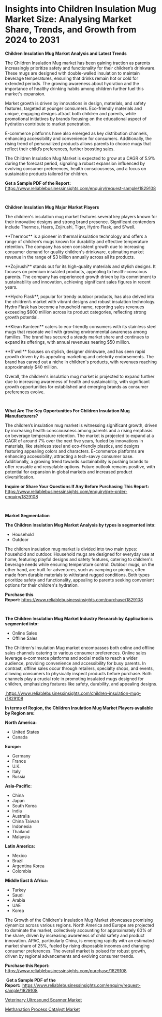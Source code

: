 <p><h1>Insights into Children Insulation Mug Market Size: Analysing Market Share, Trends, and Growth from 2024 to 2031</h1></p><p><strong>Children Insulation Mug Market Analysis and Latest Trends</strong></p>
<p><p>The Children Insulation Mug market has been gaining traction as parents increasingly prioritize safety and functionality for their children’s drinkware. These mugs are designed with double-walled insulation to maintain beverage temperatures, ensuring that drinks remain hot or cold for extended periods. The growing awareness about hydration and the importance of healthy drinking habits among children further fuel this market's expansion.</p><p>Market growth is driven by innovations in design, materials, and safety features, targeted at younger consumers. Eco-friendly materials and unique, engaging designs attract both children and parents, while promotional initiatives by brands focusing on the educational aspect of hydration contribute to market penetration. </p><p>E-commerce platforms have also emerged as key distribution channels, enhancing accessibility and convenience for consumers. Additionally, the rising trend of personalized products allows parents to choose mugs that reflect their child’s preferences, further boosting sales.</p><p>The Children Insulation Mug Market is expected to grow at a CAGR of 5.9% during the forecast period, signaling a robust expansion influenced by evolving consumer preferences, health consciousness, and a focus on sustainable products tailored for children.</p></p>
<p><strong>Get a Sample PDF of the Report:&nbsp;</strong> <a href="https://www.reliablebusinessinsights.com/enquiry/request-sample/1829108?utm_campaign=63&utm_medium=2&utm_source=Github&utm_content=ia&utm_term=30122024&utm_id=children-insulation-mug">https://www.reliablebusinessinsights.com/enquiry/request-sample/1829108</a></p>
<p>&nbsp;</p>
<p><strong>Children Insulation Mug Major Market Players</strong></p>
<p><p>The children's insulation mug market features several key players known for their innovative designs and strong brand presence. Significant contenders include Thermos, Haers, Zojirushi, Tiger, Hydro Flask, and S'well. </p><p>**Thermos** is a pioneer in thermal insulation technology and offers a range of children’s mugs known for durability and effective temperature retention. The company has seen consistent growth due to increasing consumer demand for quality children's drinkware, estimating market revenue in the range of $3 billion annually across all its products.</p><p>**Zojirushi** stands out for its high-quality materials and stylish designs. It focuses on premium insulated products, appealing to health-conscious parents. The company has experienced growth driven by its commitment to sustainability and innovation, achieving significant sales figures in recent years.</p><p>**Hydro Flask**, popular for trendy outdoor products, has also delved into the children’s market with vibrant designs and robust insulation technology. Hydro Flask has become a household name, reporting sales revenues exceeding $600 million across its product categories, reflecting strong growth potential.</p><p>**Klean Kanteen** caters to eco-friendly consumers with its stainless steel mugs that resonate well with growing environmental awareness among families. The brand has secured a steady market share and continues to expand its offerings, with annual revenues nearing $50 million.</p><p>**S'well** focuses on stylish, designer drinkware, and has seen rapid growth driven by its appealing marketing and celebrity endorsements. The brand has carved out a niche in children's products, with revenues reaching approximately $40 million.</p><p>Overall, the children's insulation mug market is projected to expand further due to increasing awareness of health and sustainability, with significant growth opportunities for established and emerging brands as consumer preferences evolve.</p></p>
<p>&nbsp;</p>
<p><strong>What Are The Key Opportunities For Children Insulation Mug Manufacturers?</strong></p>
<p><p>The children’s insulation mug market is witnessing significant growth, driven by increasing health consciousness among parents and a rising emphasis on beverage temperature retention. The market is projected to expand at a CAGR of around 7% over the next five years, fueled by innovations in materials, like stainless steel and eco-friendly plastics, and designs featuring appealing colors and characters. E-commerce platforms are enhancing accessibility, attracting a tech-savvy consumer base. Additionally, a growing trend towards sustainability is pushing brands to offer reusable and recyclable options. Future outlook remains positive, with potential for expansion in global markets and increased product diversification.</p></p>
<p><strong>Inquire or Share Your Questions If Any Before Purchasing This Report:</strong> <a href="https://www.reliablebusinessinsights.com/enquiry/pre-order-enquiry/1829108?utm_campaign=63&utm_medium=2&utm_source=Github&utm_content=ia&utm_term=30122024&utm_id=children-insulation-mug">https://www.reliablebusinessinsights.com/enquiry/pre-order-enquiry/1829108</a></p>
<p>&nbsp;</p>
<p><strong>Market Segmentation</strong></p>
<p><strong>The Children Insulation Mug Market Analysis by types is segmented into:</strong></p>
<p><ul><li>Household</li><li>Outdoor</li></ul></p>
<p><p>The children insulation mug market is divided into two main types: household and outdoor. Household mugs are designed for everyday use at home, featuring playful designs and safety features, catering to children's beverage needs while ensuring temperature control. Outdoor mugs, on the other hand, are built for adventures, such as camping or picnics, often made from durable materials to withstand rugged conditions. Both types prioritize safety and functionality, appealing to parents seeking convenient options for their children's hydration.</p></p>
<p><strong>Purchase this Report:&nbsp;</strong><a href="https://www.reliablebusinessinsights.com/purchase/1829108?utm_campaign=63&utm_medium=2&utm_source=Github&utm_content=ia&utm_term=30122024&utm_id=children-insulation-mug">https://www.reliablebusinessinsights.com/purchase/1829108</a></p>
<p>&nbsp;</p>
<p><strong>The Children Insulation Mug Market Industry Research by Application is segmented into:</strong></p>
<p><ul><li>Online Sales</li><li>Offline Sales</li></ul></p>
<p><p>The Children's Insulation Mug market encompasses both online and offline sales channels catering to various consumer preferences. Online sales leverage e-commerce platforms and social media to reach a wider audience, providing convenience and accessibility for busy parents. In contrast, offline sales occur through retailers, specialty shops, and events, allowing consumers to physically inspect products before purchase. Both channels play a crucial role in promoting insulated mugs designed for children, emphasizing features like safety, durability, and appealing designs.</p></p>
<p><a href="https://www.reliablebusinessinsights.com/children-insulation-mug-r1829108?utm_campaign=63&utm_medium=2&utm_source=Github&utm_content=ia&utm_term=30122024&utm_id=children-insulation-mug">&nbsp;https://www.reliablebusinessinsights.com/children-insulation-mug-r1829108</a></p>
<p><strong>In terms of Region, the Children Insulation Mug Market Players available by Region are:</strong></p>
<p>
    <p> <strong> North America: </strong>
        <ul>
            <li>United States</li>
            <li>Canada</li>
        </ul>
        </p> 
    <p> <strong> Europe: </strong>
        <ul>
            <li>Germany</li>
            <li>France</li>
            <li>U.K.</li>
            <li>Italy</li>
            <li>Russia</li>
        </ul>
        </p> 
    <p> <strong> Asia-Pacific: </strong>
        <ul>
            <li>China</li>
            <li>Japan</li>
            <li>South Korea</li>
            <li>India</li>
            <li>Australia</li>
            <li>China Taiwan</li>
            <li>Indonesia</li>
            <li>Thailand</li>
            <li>Malaysia</li>
        </ul>
        </p> 
    <p> <strong> Latin America: </strong>
        <ul>
            <li>Mexico</li>
            <li>Brazil</li>
            <li>Argentina Korea</li>
            <li>Colombia</li>
        </ul>
        </p> 
    <p> <strong> Middle East & Africa: </strong>
        <ul>
            <li>Turkey</li>
            <li>Saudi</li>
            <li>Arabia</li>
            <li>UAE</li>
            <li>Korea</li>
        </ul>
    </p>
    </p>
<p><p>The Growth of the Children's Insulation Mug Market showcases promising dynamics across various regions. North America and Europe are projected to dominate the market, collectively accounting for approximately 60% of the share, driven by increasing awareness of child safety and product innovation. APAC, particularly China, is emerging rapidly with an estimated market share of 25%, fueled by rising disposable incomes and changing consumer preferences. The overall market is poised for robust growth, driven by regional advancements and evolving consumer trends.</p></p>
<p><strong>Purchase this Report: </strong><a href="https://www.reliablebusinessinsights.com/purchase/1829108?utm_campaign=63&utm_medium=2&utm_source=Github&utm_content=ia&utm_term=30122024&utm_id=children-insulation-mug">https://www.reliablebusinessinsights.com/purchase/1829108</a></p>
<p>&nbsp;<strong>Get a Sample PDF of the Report:&nbsp;&nbsp;</strong><a href="https://www.reliablebusinessinsights.com/enquiry/request-sample/1829108?utm_campaign=63&utm_medium=2&utm_source=Github&utm_content=ia&utm_term=30122024&utm_id=children-insulation-mug">https://www.reliablebusinessinsights.com/enquiry/request-sample/1829108</a></p>
<p><strong></strong></p>
<p><p><a href="https://github.com/barnickclara79/Market-Research-Report-List-1/blob/main/veterinary-ultrosound-scanner-market.md?utm_campaign=63&utm_medium=2&utm_source=Github&utm_content=ia&utm_term=30122024&utm_id=children-insulation-mug">Veterinary Ultrosound Scanner Market</a></p><p><a href="https://github.com/domoniqueluoma76/Market-Research-Report-List-1/blob/main/methanation-process-catalyst-market.md?utm_campaign=63&utm_medium=2&utm_source=Github&utm_content=ia&utm_term=30122024&utm_id=children-insulation-mug">Methanation Process Catalyst Market</a></p></p>